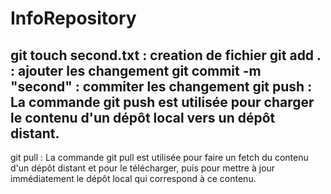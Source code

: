 # InfoRepository

git touch second.txt : creation de fichier 
git add .  : ajouter les changement 
git commit -m "second" : commiter les changement 
git push  : La commande git push est utilisée pour charger le contenu d'un dépôt local vers un dépôt distant.
-------------------
git pull : La commande git pull est utilisée pour faire un fetch du contenu d'un dépôt distant et pour le télécharger, puis pour mettre à jour immédiatement le dépôt local qui correspond à ce contenu.